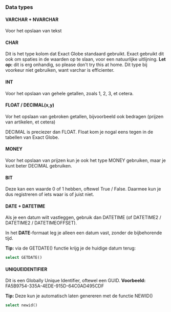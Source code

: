 ### Data types

#### VARCHAR + NVARCHAR
Voor het opslaan van tekst

#### CHAR
Dit is het type kolom dat Exact Globe standaard gebruikt. Exact gebruikt dit ook om spaties in de waarden op te slaan, voor een natuurlijke uitlijning. 
**Let op:** dit is erg onhandig, so please don't try this at home. Dit type bij voorkeur niet gebruiken, want varchar is efficienter.

#### INT
Voor het opslaan van gehele getallen, zoals 1, 2, 3, et cetera.

#### FLOAT / DECIMAL(x,y)
Vor het opslaan van gebroken getallen, bijvoorbeeld ook bedragen (prijzen van artikelen, et cetera)

DECIMAL is preciezer dan FLOAT. Float kom je nogal eens tegen in de tabellen van Exact Globe.

#### MONEY
Voor het opslaan van prijzen kun je ook het type MONEY gebruiken, maar je kunt beter DECIMAL gebruiken.

#### BIT
Deze kan een waarde 0 of 1 hebben, oftewel True / False. Daarmee kun je dus registreren of iets waar is of juist niet.

#### DATE + DATETIME
Als je een datum wilt vastleggen, gebruik dan DATETIME (of DATETIME2 / DATETIME2 / DATETIMEOFFSET).

In het **DATE**-formaat leg je alleen een datum vast, zonder de bijbehorende tijd.

**Tip:** via de GETDATE() functie krijg je de huidige datum terug:
```sql
select GETDATE()
```

#### UNIQUEIDENTIFIER
Dit is een Globally Unique Identifier, oftewel een GUID.
**Voorbeeld:** FA5B9754-335A-4EDE-915D-64C0AD495CDF

**Tip:** Deze kun je automatisch laten genereren met de functie NEWID() 

```sql
select newid()
```
